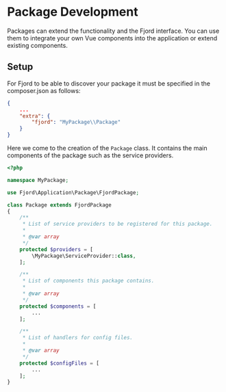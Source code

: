 # Package Development

Packages can extend the functionality and the Fjord interface. You can use them to integrate your own Vue components into the application or extend existing components.

## Setup

For Fjord to be able to discover your package it must be specified in the composer.json as follows:

```json
{
    ...
    "extra": {
        "fjord": "MyPackage\\Package"
    }
}
```

Here we come to the creation of the `Package` class. It contains the main components of the package such as the service providers.

```php
<?php

namespace MyPackage;

use Fjord\Application\Package\FjordPackage;

class Package extends FjordPackage
{
    /**
     * List of service providers to be registered for this package.
     *
     * @var array
     */
    protected $providers = [
        \MyPackage\ServiceProvider::class,
    ];

    /**
     * List of components this package contains.
     *
     * @var array
     */
    protected $components = [
        ...
    ];

    /**
     * List of handlers for config files.
     *
     * @var array
     */
    protected $configFiles = [
        ...
    ];
}
```
